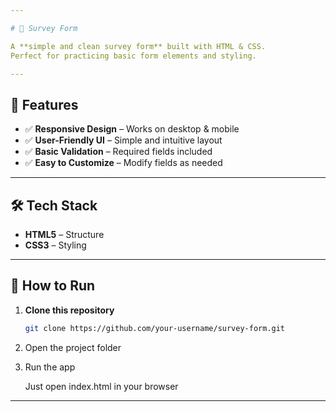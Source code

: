 ```yaml
---

# 📝 Survey Form

A **simple and clean survey form** built with HTML & CSS.  
Perfect for practicing basic form elements and styling.

---
```


## 🚀 Features
- ✅ **Responsive Design** – Works on desktop & mobile  
- ✅ **User-Friendly UI** – Simple and intuitive layout  
- ✅ **Basic Validation** – Required fields included  
- ✅ **Easy to Customize** – Modify fields as needed  

---

## 🛠️ Tech Stack
- **HTML5** – Structure  
- **CSS3** – Styling  

---

## 📂 How to Run
1. **Clone this repository**
   ```bash
   git clone https://github.com/your-username/survey-form.git

2. Open the project folder


3. Run the app

   Just open index.html in your browser

---